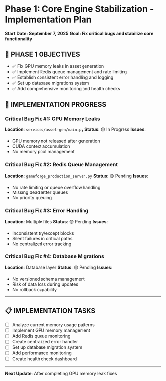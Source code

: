 # Phase 1: Core Engine Stabilization - Implementation Plan
**Start Date: September 7, 2025**
**Goal: Fix critical bugs and stabilize core functionality**

## 🎯 **PHASE 1 OBJECTIVES**
- ✅ Fix GPU memory leaks in asset generation
- ✅ Implement Redis queue management and rate limiting
- ✅ Establish consistent error handling and logging
- ✅ Set up database migrations system
- ✅ Add comprehensive monitoring and health checks

## 🔧 **IMPLEMENTATION PROGRESS**

### **Critical Bug Fix #1: GPU Memory Leaks** 
**Location**: `services/asset-gen/main.py`
**Status**: 🟡 In Progress
**Issues**:
- GPU memory not released after generation
- CUDA context accumulation
- No memory pool management

### **Critical Bug Fix #2: Redis Queue Management**
**Location**: `gameforge_production_server.py`
**Status**: 🟡 Pending
**Issues**:
- No rate limiting or queue overflow handling
- Missing dead letter queues
- No priority queuing

### **Critical Bug Fix #3: Error Handling**
**Location**: Multiple files
**Status**: 🟡 Pending
**Issues**:
- Inconsistent try/except blocks
- Silent failures in critical paths
- No centralized error tracking

### **Critical Bug Fix #4: Database Migrations**
**Location**: Database layer
**Status**: 🟡 Pending
**Issues**:
- No versioned schema management
- Risk of data loss during updates
- No rollback capability

---

## 📋 **IMPLEMENTATION TASKS**
- [ ] Analyze current memory usage patterns
- [ ] Implement GPU memory management
- [ ] Add Redis queue monitoring
- [ ] Create centralized error handler
- [ ] Set up database migration system
- [ ] Add performance monitoring
- [ ] Create health check dashboard

---

**Next Update**: After completing GPU memory leak fixes
